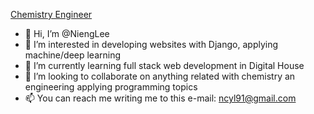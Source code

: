 [Chemistry Engineer](https://user-images.githubusercontent.com/62161492/197037625-34daf3e5-53b7-4e2d-a41a-e5209c9830e6.png)

- 👋 Hi, I’m @NiengLee
- 👀 I’m interested in developing websites with Django, applying machine/deep learning
- 🌱 I’m currently learning full stack web development in Digital House
- 💞️ I’m looking to collaborate on anything related with chemistry an engineering applying programming topics
- 📫 You can reach me writing me to this e-mail: ncyl91@gmail.com


<!---

NiengLee/NiengLee is a ✨ special ✨ repository because its `README.md` (this file) appears on your GitHub profile.
You can click the Preview link to take a look at your changes.
---!>
